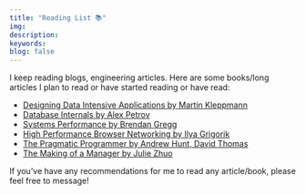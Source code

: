 ```yaml
---
title: "Reading List 📚"
img:
description:
keywords:
blog: false
---
```


I keep reading blogs, engineering articles. Here are some books/long articles I plan to read or have started reading or have read:

- [Designing Data Intensive Applications by Martin Kleppmann](https://www.oreilly.com/library/view/designing-data-intensive-applications/9781491903063/)
- [Database Internals by Alex Petrov](https://www.oreilly.com/library/view/database-internals/9781492040330/)
- [Systems Performance by Brendan Gregg](https://www.amazon.in/Systems-Performance-Brendan-Gregg/dp/0136820158)
- [High Performance Browser Networking by Ilya Grigorik](https://hpbn.co/)
- [The Pragmatic Programmer by Andrew Hunt, David Thomas](https://www.amazon.com/Pragmatic-Programmer-Journeyman-Master/dp/020161622X)
- [The Making of a Manager by Julie Zhuo](https://www.amazon.in/Making-Manager-What-Everyone-Looks/dp/0753552892)

If you've have any recommendations for me to read any article/book, please feel free to message!
